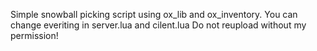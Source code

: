 Simple snowball picking script using ox_lib and ox_inventory. You can change everiting in server.lua and cilent.lua
Do not reupload without my permission!
